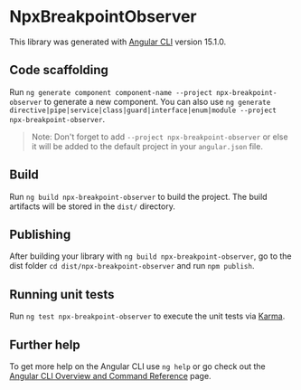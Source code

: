 # NpxBreakpointObserver

This library was generated with [Angular CLI](https://github.com/angular/angular-cli) version 15.1.0.

## Code scaffolding

Run `ng generate component component-name --project npx-breakpoint-observer` to generate a new component. You can also use `ng generate directive|pipe|service|class|guard|interface|enum|module --project npx-breakpoint-observer`.
> Note: Don't forget to add `--project npx-breakpoint-observer` or else it will be added to the default project in your `angular.json` file. 

## Build

Run `ng build npx-breakpoint-observer` to build the project. The build artifacts will be stored in the `dist/` directory.

## Publishing

After building your library with `ng build npx-breakpoint-observer`, go to the dist folder `cd dist/npx-breakpoint-observer` and run `npm publish`.

## Running unit tests

Run `ng test npx-breakpoint-observer` to execute the unit tests via [Karma](https://karma-runner.github.io).

## Further help

To get more help on the Angular CLI use `ng help` or go check out the [Angular CLI Overview and Command Reference](https://angular.io/cli) page.
